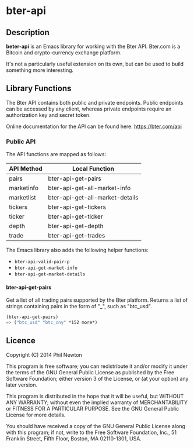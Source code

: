 # bter-api

## Description

**beter-api** is an Emacs library for working with the Bter API. Bter.com is a
Bitcoin and crypto-currency exchange platform.

It's not a particularly useful extension on its own, but can be used to build
something more interesting.


## Library Functions

The Bter API contains both public and private endpoints. Public endpoints can be
accessed by any client, whereas private endpoints require an authorization key
and secret token.

Online documentation for the API can be found here:
https://bter.com/api


### Public API

The API functions are mapped as follows:

API Method           | Local Function
---------------------|--------------------------------------
pairs                | bter-api-get-pairs
marketinfo           | bter-api-get-all-market-info
marketlist           | bter-api-get-all-market-details
tickers              | bter-api-get-tickers
ticker               | bter-api-get-ticker
depth                | bter-api-get-depth
trade                | bter-api-get-trades

The Emacs library also adds the following helper functions:

* `bter-api-valid-pair-p`
* `bter-api-get-market-info`
* `bter-api-get-market-details`


#### bter-api-get-pairs

Get a list of all trading pairs supported by the Bter platform. Returns a list
of strings containing pairs in the form of "<from>_<to>", such as
"btc_usd".

```el
(bter-api-get-pairs)
=> ("btc_usd" "btc_cny" *152 more*)
```


## Licence

Copyright (C) 2014 Phil Newton

This program is free software; you can redistribute it and/or modify it under
the terms of the GNU General Public License as published by the Free Software
Foundation; either version 3 of the License, or (at your option) any later
version.

This program is distributed in the hope that it will be useful, but WITHOUT ANY
WARRANTY; without even the implied warranty of MERCHANTABILITY or FITNESS FOR A
PARTICULAR PURPOSE. See the GNU General Public License for more details.

You should have received a copy of the GNU General Public License along with
this program; if not, write to the Free Software Foundation, Inc., 51 Franklin
Street, Fifth Floor, Boston, MA 02110-1301, USA.
